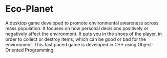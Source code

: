# Eco-Planet
A desktop game developed to promote environmental awareness across mass population. It focuses on how personal decisions positively or negatively affect the environment. It puts you in the shoes of the player, in order to collect or destroy items, which can be good or bad for the environment. This fast paced game is developed in C++ using Object-Oriented Programming. 
